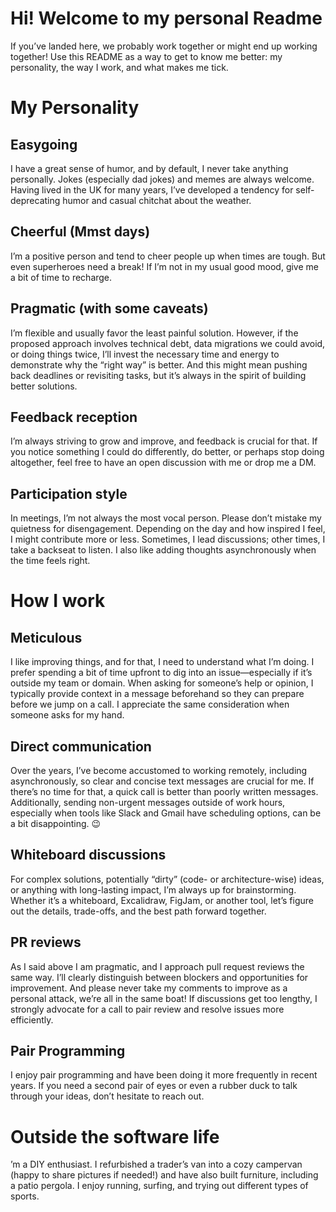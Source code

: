 # Hi! Welcome to my personal Readme

If you’ve landed here, we probably work together or might end up working together! Use this README as a way to get to know me better: my personality, the way I work, and what makes me tick.

# My Personality

## Easygoing

I have a great sense of humor, and by default, I never take anything personally. Jokes (especially dad jokes) and memes are always welcome. Having lived in the UK for many years, I’ve developed a tendency for self-deprecating humor and casual chitchat about the weather.

## Cheerful (Mmst days)
I’m a positive person and tend to cheer people up when times are tough. But even superheroes need a break! If I’m not in my usual good mood, give me a bit of time to recharge.

## Pragmatic (with some caveats)
I’m flexible and usually favor the least painful solution. However, if the proposed approach involves technical debt, data migrations we could avoid, or doing things twice, I’ll invest the necessary time and energy to demonstrate why the “right way” is better. And this might mean pushing back deadlines or revisiting tasks, but it’s always in the spirit of building better solutions.

## Feedback reception
I’m always striving to grow and improve, and feedback is crucial for that. If you notice something I could do differently, do better, or perhaps stop doing altogether, feel free to have an open discussion with me or drop me a DM.

## Participation style
In meetings, I’m not always the most vocal person. Please don’t mistake my quietness for disengagement. Depending on the day and how inspired I feel, I might contribute more or less. Sometimes, I lead discussions; other times, I take a backseat to listen. I also like adding thoughts asynchronously when the time feels right.

# How I work

## Meticulous
I like improving things, and for that, I need to understand what I’m doing. I prefer spending a bit of time upfront to dig into an issue—especially if it’s outside my team or domain.
When asking for someone’s help or opinion, I typically provide context in a message beforehand so they can prepare before we jump on a call. I appreciate the same consideration when someone asks for my hand.

## Direct communication
Over the years, I’ve become accustomed to working remotely, including asynchronously, so clear and concise text messages are crucial for me. If there’s no time for that, a quick call is better than poorly written messages. Additionally, sending non-urgent messages outside of work hours, especially when tools like Slack and Gmail have scheduling options, can be a bit disappointing. 😉

## Whiteboard discussions
For complex solutions, potentially “dirty” (code- or architecture-wise) ideas, or anything with long-lasting impact, I’m always up for brainstorming. Whether it’s a whiteboard, Excalidraw, FigJam, or another tool, let’s figure out the details, trade-offs, and the best path forward together.

## PR reviews
As I said above I am pragmatic, and I approach pull request reviews the same way. I’ll clearly distinguish between blockers and opportunities for improvement. And please never take my comments to improve as a personal attack, we’re all in the same boat! If discussions get too lengthy, I strongly advocate for a call to pair review and resolve issues more efficiently.

## Pair Programming
I enjoy pair programming and have been doing it more frequently in recent years. If you need a second pair of eyes or even a rubber duck to talk through your ideas, don’t hesitate to reach out.

# Outside the software life
’m a DIY enthusiast. I refurbished a trader’s van into a cozy campervan (happy to share pictures if needed!) and have also built furniture, including a patio pergola.
I enjoy running, surfing, and trying out different types of sports.